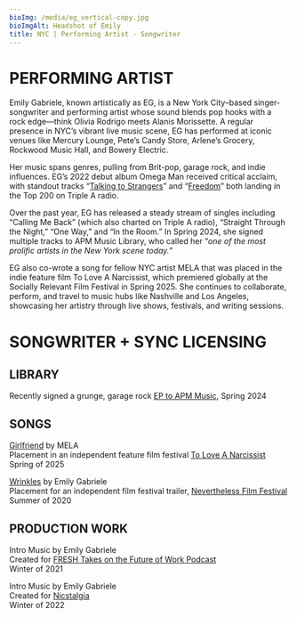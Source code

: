 ```yaml
---
bioImg: /media/eg_vertical-copy.jpg
bioImgAlt: Headshot of Emily
title: NYC | Performing Artist - Songwriter
---
```

# PERFORMING ARTIST

Emily Gabriele, known artistically as EG, is a New York City–based singer-songwriter and performing artist whose sound blends pop hooks with a rock edge—think Olivia Rodrigo meets Alanis Morissette. A regular presence in NYC’s vibrant live music scene, EG has performed at iconic venues like Mercury Lounge, Pete’s Candy Store, Arlene’s Grocery, Rockwood Music Hall, and Bowery Electric.

Her music spans genres, pulling from Brit-pop, garage rock, and indie influences. EG’s 2022 debut album Omega Man received critical acclaim, with standout tracks “[Talking to Strangers](https://open.spotify.com/track/3DTYxMNKxi43TSgm1vUr8z?si=83f97758674848c0)” and “[Freedom](https://open.spotify.com/track/409sTdjcg4AoZZNdjtMFKD?si=31f4329efee24a30)” both landing in the Top 200 on Triple A radio.

Over the past year, EG has released a steady stream of singles including “Calling Me Back” (which also charted on Triple A radio), “Straight Through the Night,” “One Way,” and “In the Room.” In Spring 2024, she signed multiple tracks to APM Music Library, who called her “_one of the most prolific artists in the New York scene today._”

EG also co-wrote a song for fellow NYC artist MELA that was placed in the indie feature film To Love A Narcissist, which premiered globally at the Socially Relevant Film Festival in Spring 2025. She continues to collaborate, perform, and travel to music hubs like Nashville and Los Angeles, showcasing her artistry through live shows, festivals, and writing sessions.

# SONGWRITER + SYNC LICENSING

## LIBRARY

Recently signed a grunge, garage rock [EP to APM Music](https://www.apmmusic.com/albums/STRX_STRX_0044), Spring 2024

## SONGS

[Girlfriend](https://open.spotify.com/track/1fUfS46EyeLHNMvlpjEv5W) by MELA \
Placement in an independent feature film festival [To Love A Narcissist](https://www.imdb.com/title/tt29964764/)\
Spring of 2025

[Wrinkles](https://open.spotify.com/track/52DyZkbLxUONI2JB03TkFS?si=637c7d3b6e0f4d30) by Emily Gabriele\
Placement for an independent film festival trailer, [Nevertheless Film Festival](https://vimeo.com/427415383)\
Summer of 2020

## PRODUCTION WORK

Intro Music by Emily Gabriele\
Created for [FRESH Takes on the Future of Work Podcast](https://open.spotify.com/show/5Z3z4C5rhSXT6rGUIPlLxt?si=4842d11d784746ab)\
Winter of 2021

Intro Music by Emily Gabriele\
Created for [Nicstalgia](https://www.youtube.com/channel/UCJwblc8v87sBZ3cvzfqAtDg)\
Winter of 2022
